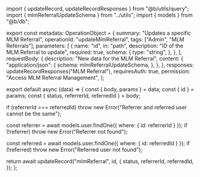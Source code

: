 import { updateRecord, updateRecordResponses } from "@b/utils/query";
import { mlmReferralUpdateSchema } from "../utils";
import { models } from "@b/db";

export const metadata: OperationObject = {
  summary: "Updates a specific MLM Referral",
  operationId: "updateMlmReferral",
  tags: ["Admin", "MLM Referrals"],
  parameters: [
    {
      name: "id",
      in: "path",
      description: "ID of the MLM Referral to update",
      required: true,
      schema: {
        type: "string",
      },
    },
  ],
  requestBody: {
    description: "New data for the MLM Referral",
    content: {
      "application/json": {
        schema: mlmReferralUpdateSchema,
      },
    },
  },
  responses: updateRecordResponses("MLM Referral"),
  requiresAuth: true,
  permission: "Access MLM Referral Management",
};

export default async (data) => {
  const { body, params } = data;
  const { id } = params;
  const { status, referrerId, referredId } = body;

  if (referrerId === referredId)
    throw new Error("Referrer and referred user cannot be the same");

  const referrer = await models.user.findOne({ where: { id: referrerId } });
  if (!referrer) throw new Error("Referrer not found");

  const referred = await models.user.findOne({ where: { id: referredId } });
  if (!referred) throw new Error("Referred user not found");

  return await updateRecord("mlmReferral", id, {
    status,
    referrerId,
    referredId,
  });
};
